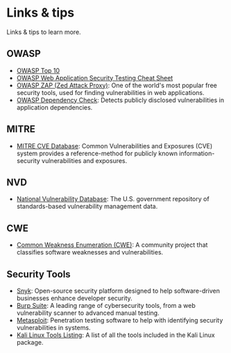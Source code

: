 # Links & tips

Links & tips to learn more.

## OWASP

- [OWASP Top 10](https://owasp.org/www-project-top-ten/)
- [OWASP Web Application Security Testing Cheat Sheet](https://cheatsheetseries.owasp.org/)
- [OWASP ZAP (Zed Attack Proxy)](https://www.zaproxy.org/): One of the world's most popular free security tools, used for finding vulnerabilities in web applications.
- [OWASP Dependency Check](https://owasp.org/www-project-dependency-check/): Detects publicly disclosed vulnerabilities in application dependencies.

## MITRE

- [MITRE CVE Database](https://cve.mitre.org/): Common Vulnerabilities and Exposures (CVE) system provides a reference-method for publicly known information-security vulnerabilities and exposures.

## NVD

- [National Vulnerability Database](https://nvd.nist.gov/): The U.S. government repository of standards-based vulnerability management data.

## CWE

- [Common Weakness Enumeration (CWE)](https://cwe.mitre.org/): A community project that classifies software weaknesses and vulnerabilities.

## Security Tools

- [Snyk](https://snyk.io/): Open-source security platform designed to help software-driven businesses enhance developer security.
- [Burp Suite](https://portswigger.net/burp): A leading range of cybersecurity tools, from a web vulnerability scanner to advanced manual testing.
- [Metasploit](https://www.metasploit.com/): Penetration testing software to help with identifying security vulnerabilities in systems.
- [Kali Linux Tools Listing](https://tools.kali.org/tools-listing): A list of all the tools included in the Kali Linux package.

